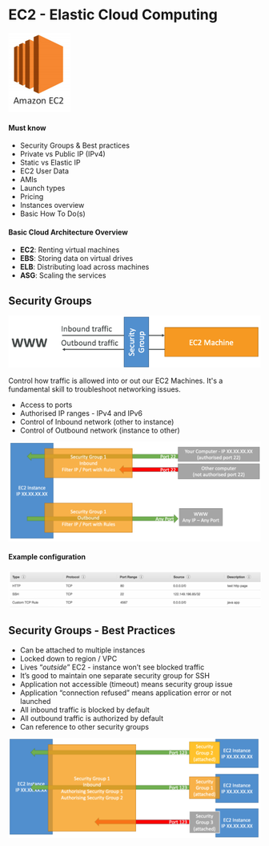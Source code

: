 # EC2 - Elastic Cloud Computing

![ec2](./ec2.png)

#### Must know

* Security Groups & Best practices
* Private vs Public IP (IPv4)
* Static vs Elastic IP
* EC2 User Data
* AMIs
* Launch types
* Pricing
* Instances overview
* Basic How To Do(s)

#### Basic Cloud Architecture Overview

* __EC2__: Renting virtual machines
* __EBS__: Storing data on virtual drives
* __ELB__: Distributing load across machines
* __ASG__: Scaling the services

## Security Groups

![security groups](./ec2-sg.png)

Control how traffic is allowed into or out our EC2 Machines. It's a fundamental skill to troubleshoot networking issues.

* Access to ports
* Authorised IP ranges - IPv4 and IPv6
* Control of Inbound network (other to instance)
* Control of Outbound network (instance to other)

![sg in-depth](./ec2-sg-2.png)

#### Example configuration

![sg example](./sg-example.png)

## Security Groups - Best Practices

* Can be attached to multiple instances
* Locked down to region / VPC
* Lives “_outside_” EC2 - instance won’t see blocked traffic
* It’s good to maintain one separate security group for SSH
* Application not accessible (timeout) means security group issue
* Application “connection refused” means application error or not launched
* All inbound traffic is blocked by default
* All outbound traffic is authorized by default
* Can reference to other security groups

![sg best practices](./sg-best-practices.png)
